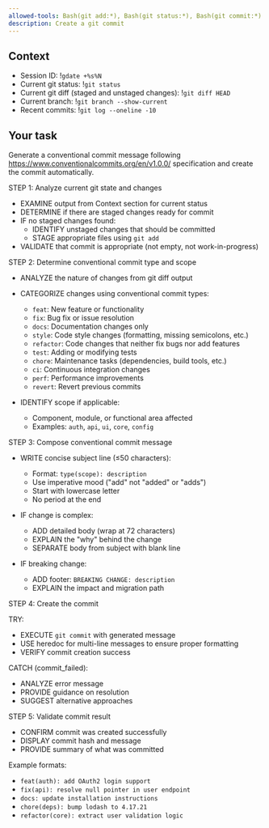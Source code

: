 ```yaml
---
allowed-tools: Bash(git add:*), Bash(git status:*), Bash(git commit:*)
description: Create a git commit
---
```


## Context

- Session ID: !`gdate +%s%N`
- Current git status: !`git status`
- Current git diff (staged and unstaged changes): !`git diff HEAD`
- Current branch: !`git branch --show-current`
- Recent commits: !`git log --oneline -10`

## Your task

Generate a conventional commit message following https://www.conventionalcommits.org/en/v1.0.0/ specification and create
the commit automatically.

STEP 1: Analyze current git state and changes

- EXAMINE output from Context section for current status
- DETERMINE if there are staged changes ready for commit
- IF no staged changes found:
  - IDENTIFY unstaged changes that should be committed
  - STAGE appropriate files using `git add`
- VALIDATE that commit is appropriate (not empty, not work-in-progress)

STEP 2: Determine conventional commit type and scope

- ANALYZE the nature of changes from git diff output
- CATEGORIZE changes using conventional commit types:

  - `feat`: New feature or functionality
  - `fix`: Bug fix or issue resolution
  - `docs`: Documentation changes only
  - `style`: Code style changes (formatting, missing semicolons, etc.)
  - `refactor`: Code changes that neither fix bugs nor add features
  - `test`: Adding or modifying tests
  - `chore`: Maintenance tasks (dependencies, build tools, etc.)
  - `ci`: Continuous integration changes
  - `perf`: Performance improvements
  - `revert`: Revert previous commits

- IDENTIFY scope if applicable:
  - Component, module, or functional area affected
  - Examples: `auth`, `api`, `ui`, `core`, `config`

STEP 3: Compose conventional commit message

- WRITE concise subject line (≤50 characters):

  - Format: `type(scope): description`
  - Use imperative mood ("add" not "added" or "adds")
  - Start with lowercase letter
  - No period at the end

- IF change is complex:

  - ADD detailed body (wrap at 72 characters)
  - EXPLAIN the "why" behind the change
  - SEPARATE body from subject with blank line

- IF breaking change:
  - ADD footer: `BREAKING CHANGE: description`
  - EXPLAIN the impact and migration path

STEP 4: Create the commit

TRY:

- EXECUTE `git commit` with generated message
- USE heredoc for multi-line messages to ensure proper formatting
- VERIFY commit creation success

CATCH (commit_failed):

- ANALYZE error message
- PROVIDE guidance on resolution
- SUGGEST alternative approaches

STEP 5: Validate commit result

- CONFIRM commit was created successfully
- DISPLAY commit hash and message
- PROVIDE summary of what was committed

Example formats:

- `feat(auth): add OAuth2 login support`
- `fix(api): resolve null pointer in user endpoint`
- `docs: update installation instructions`
- `chore(deps): bump lodash to 4.17.21`
- `refactor(core): extract user validation logic`
